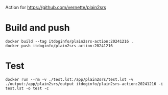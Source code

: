 Action for https://github.com/vernette/plain2srs

# Build and push
```
docker build --tag itdoginfo/plain2srs-action:20241216 .
docker push itdoginfo/plain2srs-action:20241216
```

# Test
```
docker run --rm -v ./test.lst:/app/plain2srs/test.lst -v ./output:/app/plain2srs/output itdoginfo/plain2srs-action:20241216 -i test.lst -o test -c
```